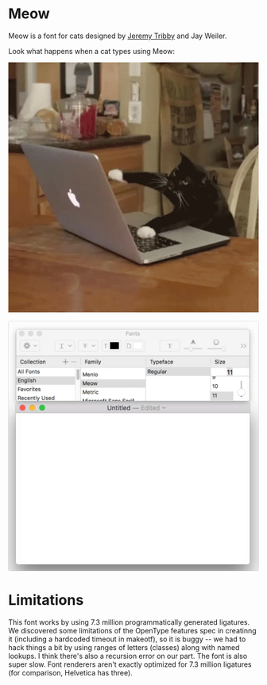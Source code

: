 # Meow
Meow is a font for cats designed by <a href="https://tribby.com/">Jeremy Tribby</a> and Jay Weiler.

Look what happens when a cat types using Meow:

![Cat Typing](https://raw.githubusercontent.com/jpt/meow/master/documentation/cat.png)

![Meow](https://raw.githubusercontent.com/jpt/meow/master/documentation/meow.gif)

# Limitations

This font works by using 7.3 million programmatically generated ligatures. We discovered some limitations of the OpenType features spec in creatinng it (including a hardcoded timeout in makeotf), so it is buggy -- we had to hack things a bit by using ranges of letters (classes) along with named lookups. I think there's also a recursion error on our part. The font is also super slow. Font renderers aren't exactly optimized for 7.3 million ligatures (for comparison, Helvetica has three).
